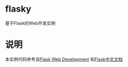 # flasky
基于Flask的Web开发实例

# 说明
本实例代码参考自[Flask Web Development](https://github.com/miguelgrinberg/flasky)
和[Flask中文文档](http://docs.jinkan.org/docs/flask/index.html)
